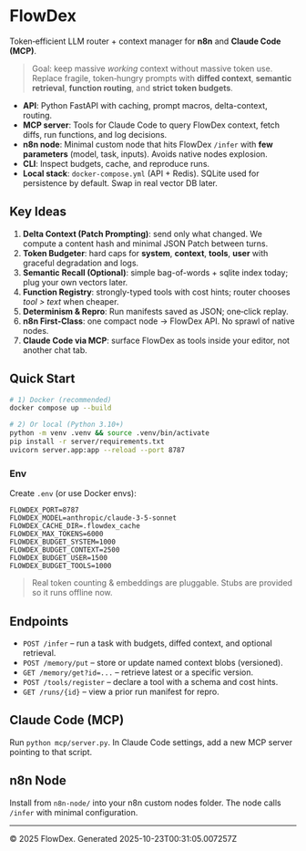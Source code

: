 # FlowDex

Token‑efficient LLM router + context manager for **n8n** and **Claude Code (MCP)**.

> Goal: keep massive *working* context without massive token use. Replace fragile, token‑hungry prompts with **diffed context**, **semantic retrieval**, **function routing**, and **strict token budgets**.

- **API**: Python FastAPI with caching, prompt macros, delta-context, routing.
- **MCP server**: Tools for Claude Code to query FlowDex context, fetch diffs, run functions, and log decisions.
- **n8n node**: Minimal custom node that hits FlowDex `/infer` with **few parameters** (model, task, inputs). Avoids native nodes explosion.
- **CLI**: Inspect budgets, cache, and reproduce runs.
- **Local stack**: `docker-compose.yml` (API + Redis). SQLite used for persistence by default. Swap in real vector DB later.

## Key Ideas

1. **Delta Context (Patch Prompting)**: send only what changed. We compute a content hash and minimal JSON Patch between turns.
2. **Token Budgeter**: hard caps for **system**, **context**, **tools**, **user** with graceful degradation and logs.
3. **Semantic Recall (Optional)**: simple bag-of-words + sqlite index today; plug your own vectors later.
4. **Function Registry**: strongly-typed tools with cost hints; router chooses *tool > text* when cheaper.
5. **Determinism & Repro**: Run manifests saved as JSON; one‑click replay.
6. **n8n First‑Class**: one compact node → FlowDex API. No sprawl of native nodes.
7. **Claude Code via MCP**: surface FlowDex as tools inside your editor, not another chat tab.

## Quick Start

```bash
# 1) Docker (recommended)
docker compose up --build

# 2) Or local (Python 3.10+)
python -m venv .venv && source .venv/bin/activate
pip install -r server/requirements.txt
uvicorn server.app:app --reload --port 8787
```

### Env

Create `.env` (or use Docker envs):
```
FLOWDEX_PORT=8787
FLOWDEX_MODEL=anthropic/claude-3-5-sonnet
FLOWDEX_CACHE_DIR=.flowdex_cache
FLOWDEX_MAX_TOKENS=6000
FLOWDEX_BUDGET_SYSTEM=1000
FLOWDEX_BUDGET_CONTEXT=2500
FLOWDEX_BUDGET_USER=1500
FLOWDEX_BUDGET_TOOLS=1000
```

> Real token counting & embeddings are pluggable. Stubs are provided so it runs offline now.

## Endpoints

- `POST /infer` – run a task with budgets, diffed context, and optional retrieval.
- `POST /memory/put` – store or update named context blobs (versioned).
- `GET /memory/get?id=...` – retrieve latest or a specific version.
- `POST /tools/register` – declare a tool with a schema and cost hints.
- `GET /runs/{id}` – view a prior run manifest for repro.

## Claude Code (MCP)

Run `python mcp/server.py`. In Claude Code settings, add a new MCP server pointing to that script.

## n8n Node

Install from `n8n-node/` into your n8n custom nodes folder. The node calls `/infer` with minimal configuration.

---

© 2025 FlowDex. Generated 2025-10-23T00:31:05.007257Z
